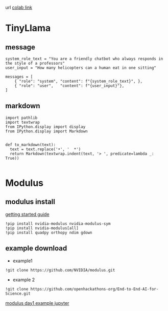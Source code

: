 url
[colab link](https://colab.research.google.com/drive/10YgNY6NMvHYWr6d8XoPvI5SVf7W3aB8D?usp=sharing)
# TinyLlama 

## message 
```
system_role_text = "You are a friendly chatbot who always responds in the style of a professors"
user_input = "How many helicopters can a human eat in one sitting"

messages = [
    { "role": "system", "content": f"{system_role_text}", },
    { "role": "user",   "content": f"{user_input}"},
]

```
## markdown
```
import pathlib
import textwrap
from IPython.display import display
from IPython.display import Markdown


def to_markdown(text):
  text = text.replace('•', '  *')
  return Markdown(textwrap.indent(text, '> ', predicate=lambda _: True))


```

# Modulus 


## modulus install
[getting started guide](https://docs.nvidia.com/deeplearning/modulus/getting-started/index.html)

```
!pip install nvidia-modulus nvidia-modulus-sym
!pip install nvidia-modulus[all]
!pip install quadpy orthopy ndim gdown 
```
## example download 

 - example1
```
!git clone https://github.com/NVIDIA/modulus.git
```

 - example 2 
```
!git clone https://github.com/openhackathons-org/End-to-End-AI-for-Science.git

```

[modulus day1 example jupyter ](https://colab.research.google.com/drive/1KXtAS81_QJQ7zhXQgY0nLNhgzlNsILV9?usp=sharing)

